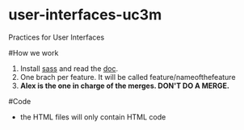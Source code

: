 # user-interfaces-uc3m
Practices for User Interfaces

#How we work

1. Install [sass](http://sass-lang.com/install) and read the [doc](http://sass-lang.com/guide).
2. One brach per feature. It will be called feature/nameofthefeature
3. **Alex is the one in charge of the merges. DON'T DO A MERGE.**

#Code

* the HTML files will only contain HTML code
